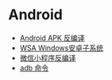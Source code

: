 # Android

- [Android APK 反编译](decompile.md)
- [WSA Windows安卓子系统](wsa.md)
- [微信小程序反编译](wx-decompile.md)
- [adb 命令](adb.md)